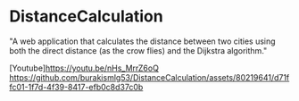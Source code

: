 # DistanceCalculation

"A web application that calculates the distance between two cities using both the direct distance (as the crow flies) and the Dijkstra algorithm."

[Youtube]https://youtu.be/nHs_MrrZ6oQ
https://github.com/burakismlg53/DistanceCalculation/assets/80219641/d71ffc01-1f7d-4f39-8417-efb0c8d37c0b

